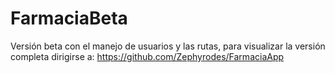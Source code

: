 # FarmaciaBeta
Versión beta con el manejo de usuarios y las rutas, para visualizar la versión completa dirigirse a: https://github.com/Zephyrodes/FarmaciaApp
